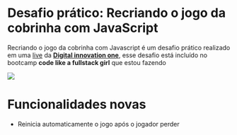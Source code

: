 # Desafio prático: Recriando o jogo da cobrinha com JavaScript

Recriando o jogo da cobrinha com Javascript é um desafio prático realizado em uma <a href="https://www.youtube.com/watch?v=EaH1RivVGQc" target="_blank">live</a> da <strong><a href="https://web.digitalinnovation.one/home" target="_blank">Digital innovation one</a></strong>, 
esse desafio está incluído no bootcamp <strong>code like a fullstack girl</strong> que estou fazendo

<img src="https://lh3.googleusercontent.com/lCXWOgcML17n_lXb3QZYE65dyQYTQuIpNZYOefve4PmLJhb-Q3LXvU5Il6jqmR53qm81ww4v_QIKYWzSxZc10-Nxl1cRSGr6ixg5irbWS1B_8QEwdaB5bSO3QTqiGwVo_T8JXZ1mW4aoeSc8XX8hu_k5BVA2pYsTsw7ZnP0C_xAzwhBcmYbS7Xb70YPC6VgWIyxOiKzMDv8Mr6XADu6z5Gy4txgqmVmukTENB13lAVEwB0OjyK0-meLDAQamVz7oKiaC6_MiNMXZGTzkPNOMYOC4S6RVNucgcxIYlKFqwbpWZYE9wGRyQ53ylFfbSEIlZDySeWkDCBtzbMiFRkJjQ4EoSaBD2f3bgWFINkl-3T01bSBlK6cZhT3HiJwQh2iVRHAu1Py1p7_KJpCOcJQoo3qsNZJDITfe9O7zHYRz0AeyOnicynukmGGP9gndHuWgtbYYJxhzP0CbIcA7UHVu8PQAS9GsYmKQCcKb9tlQ8RDoppZSxPWjlp-ewe6KvsSu9IKcbwCx8Xsh8BptT5j6B8SGIRta1t1ZViZtYzamPKvSOAUDAoxwLyQQJ79kSxmhchA-SW4nY8Ed1ZHCOppBHmAiXATciGPOHYKOtoQMqdq-uAZMriaCZoUvolKqn26y7fljIA2kPTUqMnKo6-7Kk4_i0ZHQfoJ5lYBamfzoi0hJdafO9Is7Zg=w937-h615-no"/>


# Funcionalidades novas
* Reinicia automaticamente o jogo após o jogador perder

 
